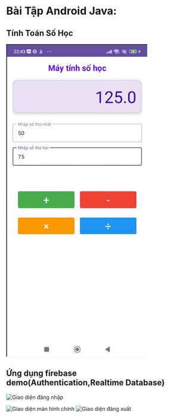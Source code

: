 # Bài Tập Android Java:
## Tính Toán Số Học
![Giao diện ứng dụng](MayTinhSoHoc/Screenshot%202024-11-18%20224334.png)
## Ứng dụng firebase demo(Authentication,Realtime Database)
![Giao diện đăng nhập](MyFirebase_64130299/Screenshot%2024-11-18%235101.png)

![Giao diện màn hình chính](Screenshot%2024-11-18%235121.png)
![Giao diện đăng xuất](MayTinhSoHoc/Screenshot%2024-11-18%235136.png)





